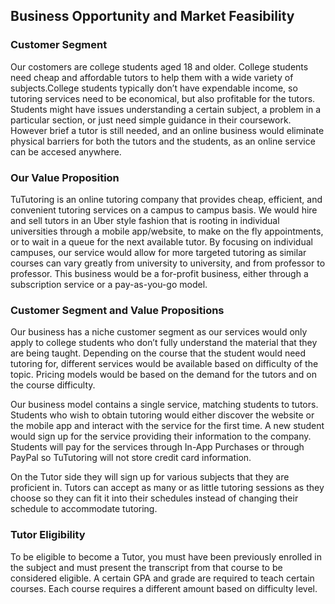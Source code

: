 ## Business Opportunity and Market Feasibility

### Customer Segment
Our costomers are college students aged 18 and older. College students need cheap and affordable tutors to help them with a wide variety of subjects.College students typically don’t have expendable income, so tutoring services need to be economical, but also profitable for the tutors. Students might have issues understanding a certain subject, a problem in a particular section, or just need simple guidance in their coursework. However brief a tutor is still needed, and an online business would eliminate physical barriers for both the tutors and the students, as an online service can be accesed anywhere. 

### Our Value Proposition
TuTutoring is an online tutoring company that provides cheap, efficient, and convenient tutoring services on a campus to campus basis. We would hire and sell tutors in an Uber style fashion that is rooting in individual universities through a mobile app/website, to make on the fly appointments, or to wait in a queue for the next available tutor. By focusing on individual campuses, our service would allow for more targeted tutoring as similar courses can vary greatly from university to university, and from professor to professor. This business would be a for-profit business, either through a subscription service or a pay-as-you-go model.

### Customer Segment and Value Propositions
Our business has a niche customer segment as our services would only apply to college students who don’t fully understand the material that they are being taught. Depending on the course that the student would need tutoring for, different services would be available based on difficulty of the topic. Pricing models would be based on the demand for the tutors and on the course difficulty.

Our business model contains a single service, matching students to tutors. Students who wish to obtain tutoring would either discover the website or the mobile app and interact with the service for the first time. A new student would sign up for the service providing their information to the company. Students will pay for the services through In-App Purchases or through PayPal so TuTutoring will not store credit card information. 

On the Tutor side they will sign up for various subjects that they are proficient in. Tutors can accept as many or as little tutoring sessions as they choose so they can fit it into their schedules instead of changing their schedule to accommodate tutoring.

### Tutor Eligibility  
To be eligible to become a Tutor, you must have been previously enrolled in the subject and must present the transcript from that course to be considered eligible. A certain GPA and grade are required to teach certain courses. Each course requires a different amount based on difficulty level. 
